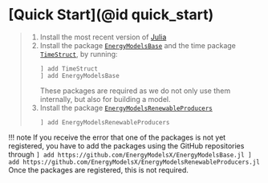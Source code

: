 # [Quick Start](@id quick_start)

>  1. Install the most recent version of [Julia](https://julialang.org/downloads/)
>  2. Install the package [`EnergyModelsBase`](https://energymodelsx.github.io/EnergyModelsBase.jl/) and the time package [`TimeStruct`](https://sintefore.github.io/TimeStruct.jl/), by running:
>     ```
>     ] add TimeStruct
>     ] add EnergyModelsBase
>     ```
>     These packages are required as we do not only use them internally, but also for building a model.
>  3. Install the package [`EnergyModelsRenewableProducers`](https://energymodelsx.github.io/EnergyModelsRenewableProducers.jl/)
>     ```
>     ] add EnergyModelsRenewableProducers
>     ```

!!! note
    If you receive the error that one of the packages is not yet registered, you have to add the packages using the GitHub repositories through
    ```
    ] add https://github.com/EnergyModelsX/EnergyModelsBase.jl
    ] add https://github.com/EnergyModelsX/EnergyModelsRenewableProducers.jl
    ```
    Once the packages are registered, this is not required.
